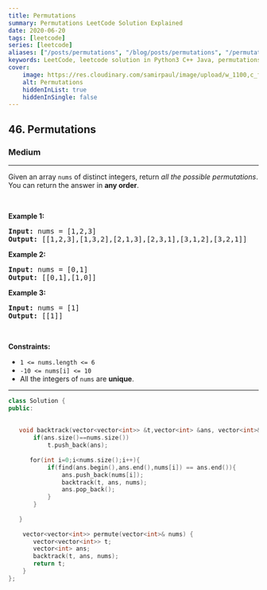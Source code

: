 ```yaml
---
title: Permutations
summary: Permutations LeetCode Solution Explained
date: 2020-06-20
tags: [leetcode]
series: [leetcode]
aliases: ["/posts/permutations", "/blog/posts/permutations", "/permutations"]
keywords: LeetCode, leetcode solution in Python3 C++ Java, permutations solution
cover:
    image: https://res.cloudinary.com/samirpaul/image/upload/w_1100,c_fit,co_rgb:FFFFFF,l_text:Arial_70_bold:Permutations/problem-solving.webp
    alt: Permutations
    hiddenInList: true
    hiddenInSingle: false
---
```



<h2>46. Permutations</h2><h3>Medium</h3><hr><div><p>Given an array <code>nums</code> of distinct integers, return <em>all the possible permutations</em>. You can return the answer in <strong>any order</strong>.</p>

<p>&nbsp;</p>
<p><strong>Example 1:</strong></p>
<pre><strong>Input:</strong> nums = [1,2,3]
<strong>Output:</strong> [[1,2,3],[1,3,2],[2,1,3],[2,3,1],[3,1,2],[3,2,1]]
</pre><p><strong>Example 2:</strong></p>
<pre><strong>Input:</strong> nums = [0,1]
<strong>Output:</strong> [[0,1],[1,0]]
</pre><p><strong>Example 3:</strong></p>
<pre><strong>Input:</strong> nums = [1]
<strong>Output:</strong> [[1]]
</pre>
<p>&nbsp;</p>
<p><strong>Constraints:</strong></p>

<ul>
	<li><code>1 &lt;= nums.length &lt;= 6</code></li>
	<li><code>-10 &lt;= nums[i] &lt;= 10</code></li>
	<li>All the integers of <code>nums</code> are <strong>unique</strong>.</li>
</ul>
</div>

---




```cpp
class Solution {
public:
    
    
   void backtrack(vector<vector<int>> &t,vector<int> &ans, vector<int>& nums){
       if(ans.size()==nums.size())
           t.push_back(ans);
       
      for(int i=0;i<nums.size();i++){
           if(find(ans.begin(),ans.end(),nums[i]) == ans.end()){
               ans.push_back(nums[i]);
               backtrack(t, ans, nums);
               ans.pop_back();
           }
       }
       
   }
    
    vector<vector<int>> permute(vector<int>& nums) {
       vector<vector<int>> t;
       vector<int> ans;
       backtrack(t, ans, nums);
       return t;
    }
};

```
